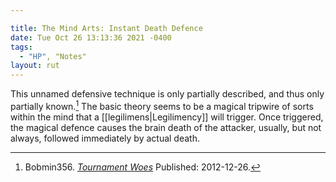 ```yaml
---

title: The Mind Arts: Instant Death Defence
date: Tue Oct 26 13:13:36 2021 -0400
tags:
  - "HP", "Notes"
layout: rut
---
```



This unnamed defensive technique is only partially described, and thus only
partially known.[^211026-1]  The basic theory seems to be a magical tripwire of
sorts within the mind that a [[legilimens|Legilimency]] will trigger.  Once
triggered, the magical defence causes the brain death of the attacker, usually,
but not always, followed immediately by actual death. 

[^211026-1]: Bobmin356.
    _[Tournament Woes](https://www.fanfiction.net/s/8837107)_
    Published: 2012-12-26.


